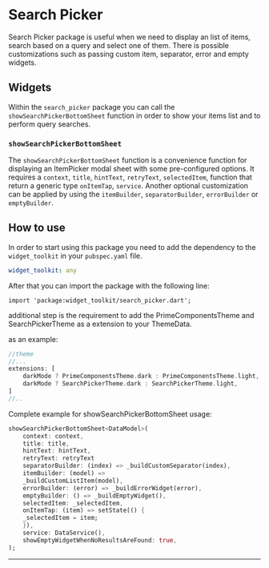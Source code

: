 # Search Picker

Search Picker package is useful when we need to display an list of items, search based on a query and select one of them. There is possible customizations such as passing custom item, separator,
error and empty widgets.

## Widgets

Within the `search_picker` package you can call the `showSearchPickerBottomSheet` function in order
to show your items list and to perform query searches.

### `showSearchPickerBottomSheet`

The `showSearchPickerBottomSheet` function is a convenience function for displaying an ItemPicker
modal sheet with some pre-configured options. It requires a `context`, `title`, `hintText`, `retryText`, `selectedItem`, function that return a generic type `onItemTap`, `service`.
Another optional customization can be applied by using the `itemBuilder`, `separatorBuilder`, `errorBuilder` or `emptyBuilder`.

## How to use

In order to start using this package you need to add the dependency to the `widget_toolkit` in
your `pubspec.yaml` file.

```yaml
widget_toolkit: any
```

After that you can import the package with the following line:

`import 'package:widget_toolkit/search_picker.dart';`

additional step is the requirement to add the PrimeComponentsTheme and SearchPickerTheme as a extension to your ThemeData.

as an example:
```dart
//theme 
//...
extensions: [
    darkMode ? PrimeComponentsTheme.dark : PrimeComponentsTheme.light,
    darkMode ? SearchPickerTheme.dark : SearchPickerTheme.light,
]
//..
```

Complete example for showSearchPickerBottomSheet usage:
```dart
showSearchPickerBottomSheet<DataModel>(
    context: context,
    title: title,
    hintText: hintText,
    retryText: retryText
    separatorBuilder: (index) => _buildCustomSeparator(index),
    itemBuilder: (model) =>
    _buildCustomListItem(model),
    errorBuilder: (error) => _buildErrorWidget(error),
    emptyBuilder: () => _buildEmptyWidget(),
    selectedItem: _selectedItem,
    onItemTap: (item) => setState(() {
    _selectedItem = item;
    }),
    service: DataService(),
    showEmptyWidgetWhenNoResultsAreFound: true,
);
```

---